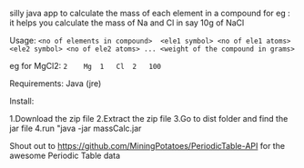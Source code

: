 silly java app to calculate the mass of each element in a compound
for eg : it helps you calculate the mass of Na and Cl in say 10g of NaCl

Usage:
`<no of elements in compound>  <ele1 symbol> <no of ele1 atoms> <ele2 symbol> <no of ele2 atoms> ... <weight of the compound in grams> `

eg for MgCl2: `2	Mg	1	Cl	2	100 `


Requirements: Java (jre)

Install:

1.Download the zip file
2.Extract the zip file
3.Go to dist folder and find the jar file
4.run "java -jar  massCalc.jar <options as given above>

Shout out to https://github.com/MiningPotatoes/PeriodicTable-API for the 
awesome Periodic Table data
